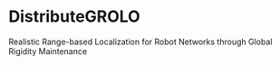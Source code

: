 # DistributeGROLO
Realistic Range-based Localization for Robot Networks through Global Rigidity Maintenance
